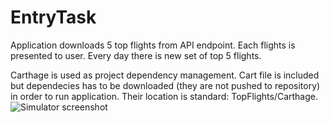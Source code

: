 # EntryTask
Application downloads 5 top flights from API endpoint. Each flights is presented to user. Every day there is new set of top 5 flights. 

Carthage is used as project dependency management. Cart file is included but dependecies has to be downloaded (they are not pushed to repository) in order to run application. Their location is standard: TopFlights/Carthage.
![Simulator screenshot](../master/TopFlights/Resources/SimScreen.png)
